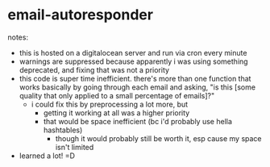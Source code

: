 # email-autoresponder

notes:
- this is hosted on a digitalocean server and run via cron every minute
- warnings are suppressed because apparently i was using something
  deprecated, and fixing that was not a priority
- this code is super time inefficient. there's more than one function
  that works basically by going through each email and asking, "is this
  [some quality that only applied to a small percentage of emails]?"
  - i could fix this by preprocessing a lot more, but
    - getting it working at all was a higher priority
    - that would be space inefficient (bc i'd probably use hella
      hashtables)
      - though it would probably still be worth it, esp cause my space
        isn't limited
- learned a lot! =D